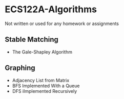 # ECS122A-Algorithms
Not written or used for any homework or assignments

## Stable Matching
- The Gale-Shapley Algorithm

## Graphing
- Adjacency List from Matrix
- BFS Implemented With a Queue
- DFS iImplemented Recursively

